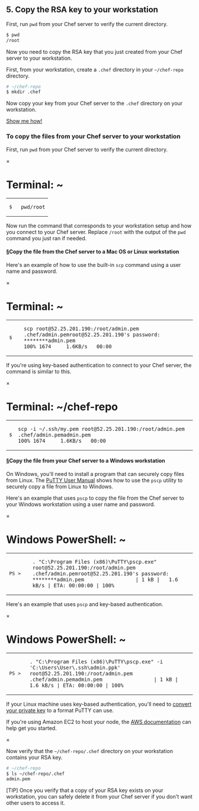 ## 5. Copy the RSA key to your workstation

First, run `pwd` from your Chef server to verify the current directory.

```bash
$ pwd
/root
```

Now you need to copy the RSA key that you just created from your Chef server to your workstation.  

First, from your workstation, create a <code class="file-path">.chef</code> directory in your <code class="file-path">~/chef-repo</code> directory.

```bash
# ~/chef-repo
$ mkdir .chef
```

Now copy your key from your Chef server to the <code class="file-path">.chef</code> directory on your workstation.

<a class="help-button radius" href="#" data-reveal-id="copy-scp-help-modal">Show me how!</a>

<div id="copy-scp-help-modal" class="reveal-modal" data-reveal aria-labelledby="modalTitle" aria-hidden="true" role="dialog">
<h3>To copy the files from your Chef server to your workstation</h3>
<p>First, run <code>pwd</code> from your Chef server to verify the current directory.</p>
<div class="window ">
            <nav class="control-window">
              <div class="close">&times;</div>
              <div class="minimize"></div>
              <div class="deactivate"></div>
            </nav>
            <h1 class="titleInside">Terminal: ~</h1>
            <div class="container"><div class="terminal"><table><tr><td class='gutter'><pre class='line-numbers'><span class='line-number'>$</span><span class='line-number'>&nbsp;</span></pre></td><td class='code'><pre><code><span class='line command'>pwd</span><span class='line output'>/root</span></code></pre></td></tr></table></div></div>
          </div>
<p>Now run the command that corresponds to your workstation setup and how you connect to your Chef server. Replace <code class="file-path">/root</code> with the output of the <code>pwd</code> command you just ran if needed.</p>
<h4><a class="section-link" name="connectfromamacosorlinuxworkstation" href="#connectfromamacosorlinuxworkstation">&#167;</a>Copy the file from the Chef server to a Mac OS or Linux workstation</h4>

<p>Here&#39;s an example of how to use the built-in <code>scp</code> command using a user name and password.</p>
<div class="window ">
            <nav class="control-window">
              <div class="close">&times;</div>
              <div class="minimize"></div>
              <div class="deactivate"></div>
            </nav>
            <h1 class="titleInside">Terminal: ~</h1>
            <div class="container"><div class="terminal"><table><tr><td class='gutter'><pre class='line-numbers'><span class='line-number'>$</span><span class='line-number'>&nbsp;</span><span class='line-number'>&nbsp;</span></pre></td><td class='code'><pre><code><span class='line command'>scp root@52.25.201.190:/root/admin.pem .chef/admin.pem</span><span class='line output'>root@52.25.201.190's password: ********</span><span class='line output'>admin.pem                                     100% 1674     1.6KB/s   00:00</span></code></pre></td></tr></table></div></div>
          </div>
<p>If you&#39;re using key-based authentication to connect to your Chef server, the command is similar to this.</p>
<div class="window ">
            <nav class="control-window">
              <div class="close">&times;</div>
              <div class="minimize"></div>
              <div class="deactivate"></div>
            </nav>
            <h1 class="titleInside">Terminal: ~/chef-repo</h1>
            <div class="container"><div class="terminal"><table><tr><td class='gutter'><pre class='line-numbers'><span class='line-number'>$</span></pre></td><td class='code'><pre><code><span class='line command'>scp -i ~/.ssh/my.pem root@52.25.201.190:/root/admin.pem .chef/admin.pem</span><span class='line output'>admin.pem                                     100% 1674     1.6KB/s   00:00</span></code></pre></td></tr></table></div></div>
          </div>
<h4><a class="section-link" name="connectfromawindowsworkstation" href="#connectfromawindowsworkstation">&#167;</a>Copy the file from your Chef server to a Windows workstation</h4>

<p>On Windows, you&#39;ll need to install a program that can securely copy files from Linux. The <a href="http://the.earth.li/~sgtatham/putty/0.60/htmldoc/Chapter5.html">PuTTY User Manual</a> shows how to use the <code>pscp</code> utility to securely copy a file from Linux to Windows.</p>
<p>Here's an example that uses <code>pscp</code> to copy the file from the Chef server to your Windows workstation using a user name and password.</p>
<div class="window Win32">
            <nav class="control-window">
              <div class="close">&times;</div>
              <div class="minimize"></div>
              <div class="deactivate"></div>
            </nav>
            <h1 class="titleInside">Windows PowerShell: ~</h1>
            <div class="container"><div class="terminal"><table><tr><td class='gutter'><pre class='line-numbers'><span class='line-number'>PS ></span><span class='line-number'>&nbsp;</span><span class='line-number'>&nbsp;</span></pre></td><td class='code'><pre><code><span class='line command'>. &quot;C:\Program Files (x86)\PuTTY\pscp.exe&quot; root@52.25.201.190:/root/admin.pem .chef/admin.pem</span><span class='line output'>root@52.25.201.190's password: ********</span><span class='line output'>admin.pem                 | 1 kB |   1.6 kB/s | ETA: 00:00:00 | 100%</span></code></pre></td></tr></table></div></div>
          </div>
<p>Here&#39;s an example that uses <code>pscp</code> and key-based authentication.</p>
<div class="window Win32">
            <nav class="control-window">
              <div class="close">&times;</div>
              <div class="minimize"></div>
              <div class="deactivate"></div>
            </nav>
            <h1 class="titleInside">Windows PowerShell: ~</h1>
            <div class="container"><div class="terminal"><table><tr><td class='gutter'><pre class='line-numbers'><span class='line-number'>PS ></span><span class='line-number'>&nbsp;</span></pre></td><td class='code'><pre><code><span class='line command'>. &quot;C:\Program Files (x86)\PuTTY\pscp.exe&quot; -i 'C:\Users\User\.ssh\admin.ppk' root@52.25.201.190:/root/admin.pem .chef/admin.pem</span><span class='line output'>admin.pem                 | 1 kB |   1.6 kB/s | ETA: 00:00:00 | 100%</span></code></pre></td></tr></table></div></div>
          </div>
<p>If your Linux machine uses key-based authentication, you&#39;ll need to <a href="http://the.earth.li/~sgtatham/putty/0.64/htmldoc/Chapter8.html#pubkey">convert your private key</a> to a format PuTTY can use.</p>
<p>If you're using Amazon EC2 to host your node, the <a href="http://docs.aws.amazon.com/AWSEC2/latest/UserGuide/putty.html">AWS documentation</a> can help get you started.
</p>
  <a class="close-reveal-modal" aria-label="Close">&#215;</a>
</div>

Now verify that the <code class="file-path">~/chef-repo/.chef</code> directory on your workstation contains your RSA key.

```bash
# ~/chef-repo
$ ls ~/chef-repo/.chef
admin.pem
```

[TIP] Once you verify that a copy of your RSA key exists on your workstation, you can safely delete it from your Chef server if you don't want other users to access it.
